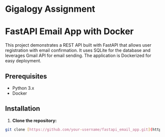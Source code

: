 # Gigalogy Assignment

# FastAPI Email App with Docker

This project demonstrates a REST API built with FastAPI that allows user registration with email confirmation. It uses SQLite for the database and leverages Gmail API for email sending. The application is Dockerized for easy deployment.

## Prerequisites

- Python 3.x
- Docker

## Installation

1. **Clone the repository:**

```bash
git clone [https://github.com/your-username/fastapi_email_app.git](https://github.com/your-username/fastapi_email_app.git)
```
